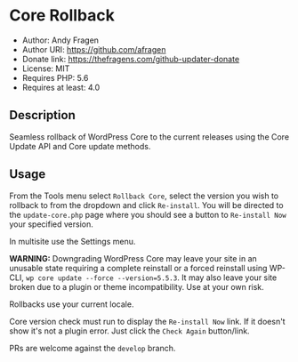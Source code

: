 # Core Rollback

 * Author:            Andy Fragen
 * Author URI:        https://github.com/afragen
 * Donate link:       https://thefragens.com/github-updater-donate
 * License:           MIT
 * Requires PHP:      5.6
 * Requires at least: 4.0

## Description

Seamless rollback of WordPress Core to the current releases using the Core Update API and Core update methods.

## Usage

From the Tools menu select `Rollback Core`, select the version you wish to rollback to from the dropdown and click `Re-install`. You will be directed to the `update-core.php` page where you should see a button to `Re-install Now` your specified version.

In multisite use the Settings menu.

**WARNING:** Downgrading WordPress Core may leave your site in an unusable state requiring a complete reinstall or a forced reinstall using WP-CLI, `wp core update --force --version=5.5.3`. It may also leave your site broken due to a plugin or theme incompatibility. Use at your own risk.

Rollbacks use your current locale.

Core version check must run to display the `Re-install Now` link. If it doesn't show it's not a plugin error. Just click the `Check Again` button/link.

PRs are welcome against the `develop` branch.
